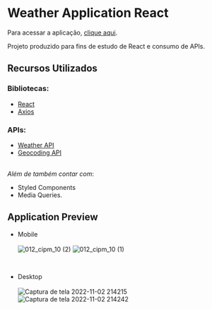 # Weather Application React

Para acessar a aplicação, [clique aqui](https://application-weather-react.netlify.app/). <br/>

Projeto produzido para fins de estudo de React e consumo de APIs.

## Recursos Utilizados

### Bibliotecas:
- [React](https://reactjs.org/docs/getting-started.html)
- [Axios](https://axios-http.com/)

### APIs: <br/>
- [Weather API](https://openweathermap.org/api)
- [Geocoding API](https://openweathermap.org/api/geocoding-api) <br/><br/>

*Além de também contar com*: <br/> 
- Styled Components
- Media Queries.

## Application Preview

- Mobile <br/><br/>
![012_cipm_10 (2)](https://user-images.githubusercontent.com/61914472/200199184-37686bfa-443d-40da-953e-74e803d32062.png)
![012_cipm_10 (1)](https://user-images.githubusercontent.com/61914472/200199146-35b6c22f-3244-4145-b111-e5dbfcfd8d60.png)
<br/>

- Desktop <br/><br/>
![Captura de tela 2022-11-02 214215](https://user-images.githubusercontent.com/61914472/199627831-2ba875a3-3c37-4e9f-a388-bc9fcafdb179.png)
![Captura de tela 2022-11-02 214242](https://user-images.githubusercontent.com/61914472/199627835-4e1a209f-afbb-4965-bb33-9044b10d43a3.png)
<br/>

